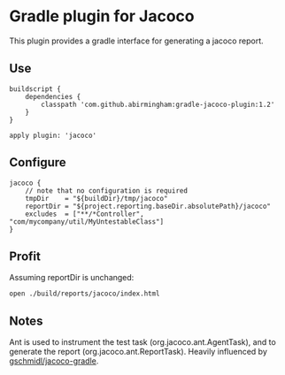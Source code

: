 # Gradle plugin for Jacoco

This plugin provides a gradle interface for generating a jacoco report.

## Use
```
buildscript {
    dependencies {
        classpath 'com.github.abirmingham:gradle-jacoco-plugin:1.2'
    }
}

apply plugin: 'jacoco'
```

## Configure
```
jacoco {
    // note that no configuration is required
    tmpDir    = "${buildDir}/tmp/jacoco"
    reportDir = "${project.reporting.baseDir.absolutePath}/jacoco"
    excludes  = ["**/*Controller", "com/mycompany/util/MyUntestableClass"]
}
```

## Profit
Assuming reportDir is unchanged:
```
open ./build/reports/jacoco/index.html
```


## Notes
Ant is used to instrument the test task (org.jacoco.ant.AgentTask), and to generate the report (org.jacoco.ant.ReportTask). Heavily influenced by [gschmidl/jacoco-gradle](http://github.com/gschmidl/jacoco-gradle).
